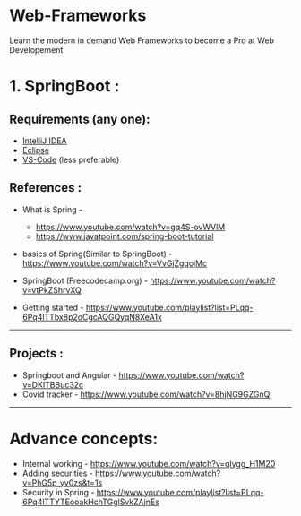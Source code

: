 # Web-Frameworks
Learn the modern in demand Web Frameworks to become a Pro at Web Developement

# 1. SpringBoot :

## Requirements (any one): 
- [IntelliJ IDEA](https://www.jetbrains.com/idea/)
- [Eclipse](https://www.eclipse.org/downloads/)
- [VS-Code](https://code.visualstudio.com) (less preferable)

## References :
* What is Spring -
  * https://www.youtube.com/watch?v=gq4S-ovWVlM
  * https://www.javatpoint.com/spring-boot-tutorial

* basics of Spring(Similar to SpringBoot) - https://www.youtube.com/watch?v=VvGjZgqojMc

* SpringBoot (Freecodecamp.org) - https://www.youtube.com/watch?v=vtPkZShrvXQ

* Getting started - https://www.youtube.com/playlist?list=PLqq-6Pq4lTTbx8p2oCgcAQGQyqN8XeA1x

---
## Projects :
* Springboot and Angular - https://www.youtube.com/watch?v=DKlTBBuc32c
* Covid tracker - https://www.youtube.com/watch?v=8hjNG9GZGnQ

---
# Advance concepts:
* Internal working - https://www.youtube.com/watch?v=qlygg_H1M20
* Adding securities - https://www.youtube.com/watch?v=PhG5p_yv0zs&t=1s
* Security in Spring - https://www.youtube.com/playlist?list=PLqq-6Pq4lTTYTEooakHchTGglSvkZAjnEs

